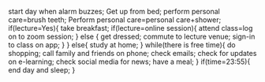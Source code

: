 
start day when alarm buzzes;
Get up from bed;
perform personal care=brush teeth;
Perform personal care=personal care+shower;
if(lecture=Yes){
   take breakfast;
 if(lecture=online session){
   attend class=log on to zoom session;
   }
  else {
  get dressed;
  commute to lecture venue;
  sign-in to class on app;
   }
  }
else{
  study at home;
 }
while(there is free time){
  do shopping;
  call family and friends on phone;
  check emails;
  check for updates on e-learning;
  check social media for news;
  have a meal;
 }
if(time=23:55){
end day and sleep;
 }


